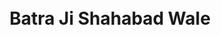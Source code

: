 <html>
  <body>
    <center>
      <br>
      <br>
      <h1>Batra Ji Shahabad Wale</h1>
  </body>
</html>    
